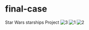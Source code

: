 # final-case
Star Wars starships Project
![3](https://user-images.githubusercontent.com/34683444/235357075-67b26f72-6045-4fd7-849d-349cf249893f.PNG)
![1](https://user-images.githubusercontent.com/34683444/235357078-e71842c9-672a-435f-921c-52ee0f3ad7c4.PNG)
![2](https://user-images.githubusercontent.com/34683444/235357079-710ae9fc-775c-4885-b8d8-3077977d7a56.PNG)
